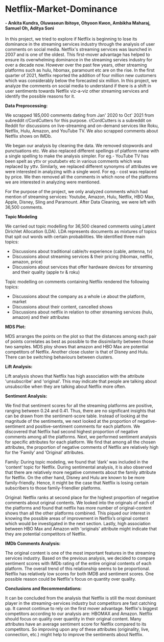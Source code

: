 # Netflix-Market-Dominance
#### - Ankita Kundra, Oluwaseun Ibitoye, Ohyoon Kwon, Ambikha Maharaj, Samuel Oh, Aditya Soni

In this project, we tried to explore if Netflix is beginning to lose its dominance in the streaming services industry through the analysis of user comments on social media. Netflix's streaming services was launched in 2007 and is one of the oldest. This first-mover advantage has helped to ensure its overwhelming dominance in the streaming servies industry for over a decade now. However over the past few years, other streaming platforms such as hulu, hbomax, paramount etc are on the rise. In the first quarter of 2021, Netflix reported the addition of four million new customers which was considerably below the forecasted six million. In this project, we analyze the comments on social media to understand if there is a shift in user sentiments towards Netflix viz-a-viz other streaming services and identify the possible reasons for it.

**Data Preprocessing:**

We scrapped 185,000 comments dating from Jan' 2020 to Oct' 2021 from subreddit r/CordCutters for this purpose. r/CordCutters is a subreddit on Reddit for discussions on live-streaming and on-demand services like Roku, Netflix, Hulu, Amazon, and YouTube TV. We also scrapped comments about Netflix shows on IMDb. 

We began our analysis by cleaning the data. We removed stopwords and punctuations etc. We also replaced different spellings of platform name with a single spelling to make the analysis simpler. For eg.- YouTube TV has been spelt as yttv or youtubetv etc in various comments which was replaced by yttv. Similarly, we replaced different synonyms of attributes we were interested in analyzing with a single word. For eg.- cost was replaced by price. We then removed all the comments in which none of the platforms we are interested in analyzing were mentioned. 

For the purpose of the project, we only analyzed comments which had mention of streaming services: Youtube, Amazon, Hulu, Netflix, HBO Max, Apple, Disney, Sling and Paramount. After Data Cleaning, we were left with 36,500 comments.

**Topic Modeling**

We carried out topic modelling for 36,500 cleaned comments using Latent Dirichlet Allocation (LDA). LDA represents documents as mixtures of topics that spit out words with certain probabilities. We identified three main topics:
 - Discussions about traditional cable/tv experience (cable, antenna, tv)
 - Discussions about streaming services & their pricing (hbomax, netflix, amazon, price)
 - Discussions about services that offer hardware devices for streaming and their quality (apple tv & roku)

Topic modelling on comments containing Netflix rendered the following topics:
 - Discussions about the company as a whole i.e about the platform, market
 - Discussions about their content, cancelled shows
 - Discussions about netflix in relation to other streaming services (hulu, amazon) and their attributes 


**MDS Plot:**

MDS arranges the points on the plot so that the distances among each pair of points correlates as best as possible to the dissimilarity between those two samples.
MDS ploy shows that amazon and HBO Max are potential competitors of Netflix. Another close cluster is that of Disney and Hulu. There can be switching behaviours between clusters.

**Lift Analysis:**

Lift analysis shows that Netflix has high association with the attribute 'unsubscribe' and 'original'. This may indicate that people are talking about unsubscribe when they are talking about Netflix more often. 


**Sentiment Analysis:**

We find that sentiment scores for all the streaming platforms are positive, ranging between 0.24 and 0.41. Thus, there are no significant insights that can be drawn from the sentiment-score table. Instead of looking at the magnitude of the sentiments, we next looked at the proportion of negative-sentiment and positive-sentiment comments for each platform. We discovered that Netflix had second highest proportion of negative comments among all the platforms. Next, we performed sentiment analysis for specific attributes for each platform. We find that among all the chosen attributes, the proportion of negative comments of Netflix are relatively high for the ‘Family’ and ‘Original’ attributes.

Family:
During topic modeling, we found that ‘dark’ was included in the ‘content’ topic for Netflix. During sentimental analysis, it is also observed that there are relatively more negative comments about the family attribute for Netflix. On the other hand, Disney and Hulu are known to be more family-friendly. Hence, it might be the case that Netflix is losing certain subscribers to those family-friendlier platforms.

Original:
Netflix ranks at second place for the highest proportion of negative comments about original contents. We looked into the originals of each of the platforms and found that netflix has more number of original-content shows than all the other platforms combined. This piqued our interest in knowing the possible areas of improvement in Netflix’s original content which would be investigated in the next section.
Lastly, high association between HBO Max and Amazon with 'originals' attribute might indicate that they are potential competitors of Netflix.

**IMDb Comments Analysis:**

The original content is one of the most important features in the streaming services industry. Based on the previous analysis, we decided to compare sentiment scores with IMDb rating of the entire original contents of each platform. The overall trend of this relationship seems to be proportional. Netflix has relatively low scores for both IMDB and sentiment scores. One possible reason could be Netflix's focus on quantity over quality.


**Conclusions and Recommendations:**

It can be concluded from the analysis that Netflix is still the most dominant player in the streaming-services industry but competitors are fast catching up. It cannot continue to rely on the first mover advantage. Netflix's biggest competitors according to our analysis are: HBOMAX and Amazon. Netflix should focus on quality over quantity in their original content. Many attributes have an average sentiment score for Netflix compared to its competitors. So improving upon any of these attributes (originality, live, connection, etc.) might help to improve the sentiments about Netflix.



